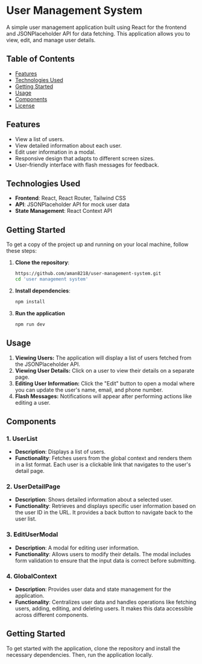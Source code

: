 # User Management System

A simple user management application built using React for the frontend and JSONPlaceholder API for data fetching. This application allows you to view, edit, and manage user details.

## Table of Contents

- [Features](#features)
- [Technologies Used](#technologies-used)
- [Getting Started](#getting-started)
- [Usage](#usage)
- [Components](#components)
- [License](#license)

## Features

- View a list of users.
- View detailed information about each user.
- Edit user information in a modal.
- Responsive design that adapts to different screen sizes.
- User-friendly interface with flash messages for feedback.

## Technologies Used

- **Frontend**: React, React Router, Tailwind CSS
- **API**: JSONPlaceholder API for mock user data
- **State Management**: React Context API

## Getting Started

To get a copy of the project up and running on your local machine, follow these steps:

1. **Clone the repository**:
   ```bash
   https://github.com/aman8218/user-management-system.git
   cd 'user management system'

2. **Install dependencies**:
    ```bash
    npm install

3. **Run the application**
    ```bash
    npm run dev

## Usage

1. **Viewing Users:** The application will display a list of users fetched from the JSONPlaceholder API.
2. **Viewing User Details:** Click on a user to view their details on a separate page.
3. **Editing User Information:** Click the "Edit" button to open a modal where you can update the user's name, email, and phone number.
4. **Flash Messages:** Notifications will appear after performing actions like editing a user.

## Components

### 1. UserList
- **Description**: Displays a list of users.
- **Functionality**: Fetches users from the global context and renders them in a list format. Each user is a clickable link that navigates to the user's detail page.

### 2. UserDetailPage

- **Description**: Shows detailed information about a selected user.
- **Functionality**: Retrieves and displays specific user information based on the user ID in the URL. It provides a back button to navigate back to the user list.

### 3. EditUserModal
- **Description**: A modal for editing user information.
- **Functionality**: Allows users to modify their details. The modal includes form validation to ensure that the input data is correct before submitting.

### 4. GlobalContext
- **Description**: Provides user data and state management for the application.
- **Functionality**: Centralizes user data and handles operations like fetching users, adding, editing, and deleting users. It makes this data accessible across different components.

## Getting Started

To get started with the application, clone the repository and install the necessary dependencies. Then, run the application locally.
